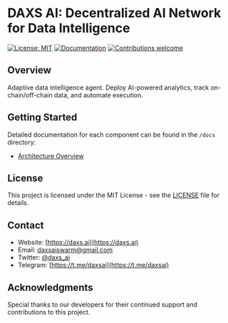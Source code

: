 # DAXS AI: Decentralized AI Network for Data Intelligence

[![License: MIT](https://img.shields.io/badge/License-MIT-yellow.svg)](https://opensource.org/licenses/MIT)
[![Documentation](https://img.shields.io/badge/docs-latest-blue.svg)](docs/)
[![Contributions welcome](https://img.shields.io/badge/contributions-welcome-brightgreen.svg)](CONTRIBUTING.md)

## Overview

Adaptive data intelligence agent. Deploy AI-powered analytics, track on-chain/off-chain data, and automate execution.

## Getting Started

Detailed documentation for each component can be found in the `/docs` directory:

- [Architecture Overview](docs/architecture.md)

## License

This project is licensed under the MIT License - see the [LICENSE](LICENSE) file for details.

## Contact

- Website: [https://daxs.ai](https://daxs.ai)
- Email: daxsaiswarm@gmail.com
- Twitter: [@daxs_ai](https://x.com/daxs_ai)
- Telegram: [https://t.me/daxsai](https://t.me/daxsai)

## Acknowledgments

Special thanks to our developers for their continued support and contributions to this project.
